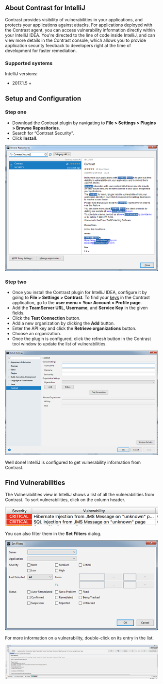 <!--
title: "Use Contrast for IntelliJ"
description: "Instructions for downloading and installing Contrast for IntelliJ"
tags: "tools ide plugins IntelliJ download install"
-->


## About Contrast for IntelliJ

Contrast provides visibility of vulnerabilities in your applications, and protects your applications against attacks. For applications deployed with the Contrast agent, you can access vulnerability information directly within your IntelliJ IDEA. You're directed to the line of code inside IntelliJ, and can view more details in the Contrast console, which allows you to provide application security feedback to developers right at the time of development for faster remediation.

### Supported systems 

IntelliJ versions:
* 2017.1.5 +


## Setup and Configuration

### Step one

* Download the Contrast plugin by navigating to **File > Settings > Plugins > Browse Repositories**. 
* Search for “Contrast Security”.
* Click **Install**. 

<a href="assets/images/IntelliJ-plugin-install.png" rel="lightbox" title="Install Contrast for IntelliJ"><img class="thumbnail" src="assets/images/IntelliJ-plugin-install.png"/></a>

### Step two

* Once you install the Contrast plugin for IntelliJ IDEA, configure it by going to **File > Settings > Contrast**. To find your [keys](user-account.html#profile) in the Contrast application, go to the **user menu > Your Account > Profile page**.
* Add the **TeamServer URL**, **Username**, and **Service Key** in the given fields.
* Click the **Test Connection** button.
* Add a new organization by clicking the **Add** button.
* Enter the API key and click the **Retrieve organizations** button.
* Choose an organization.
* Once the plugin is configured, click the refresh button in the Contrast tool window to update the list of vulnerabilities.

<a href="assets/images/IntelliJ-plugin-preferences.png" rel="lightbox" title="Configure Contrast for IntelliJ"><img class="thumbnail" src="assets/images/IntelliJ-plugin-preferences.png"/></a>

Well done! IntelliJ is configured to get vulnerability information from Contrast. 

## Find Vulnerabilities

The Vulnerabilities view in IntelliJ shows a list of all the vulnerabilities from Contrast. To sort vulnerabilities, click on the column header. 

<a href="assets/images/IntelliJ-column-header.png" rel="lightbox" title="Filter vulnerabilities"><img class="thumbnail" src="assets/images/IntelliJ-column-header.png"/></a>

You can also filter them in the **Set Filters** dialog. 

<a href="assets/images/IntelliJ-plugin-filter.png" rel="lightbox" title="Filter vulnerabilities"><img class="thumbnail" src="assets/images/IntelliJ-plugin-filter.png"/></a>

For more information on a vulnerability, double-click on its entry in the list.

<a href="assets/images/IntelliJ-plugin-details-view.png" rel="lightbox" title="View vulnerability details"><img class="thumbnail" src="assets/images/IntelliJ-plugin-details-view.png"/></a>


